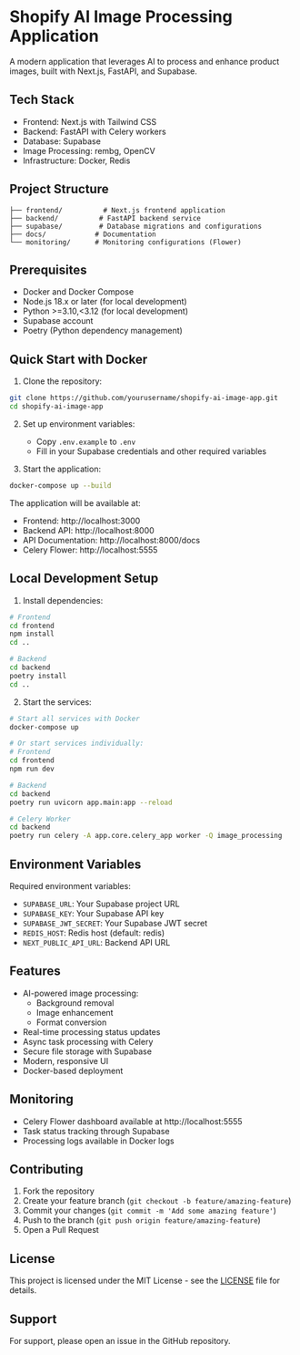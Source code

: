 # Shopify AI Image Processing Application

A modern application that leverages AI to process and enhance product images, built with Next.js, FastAPI, and Supabase.

## Tech Stack

- Frontend: Next.js with Tailwind CSS
- Backend: FastAPI with Celery workers
- Database: Supabase
- Image Processing: rembg, OpenCV
- Infrastructure: Docker, Redis

## Project Structure

```
├── frontend/          # Next.js frontend application
├── backend/          # FastAPI backend service
├── supabase/         # Database migrations and configurations
├── docs/            # Documentation
└── monitoring/      # Monitoring configurations (Flower)
```

## Prerequisites

- Docker and Docker Compose
- Node.js 18.x or later (for local development)
- Python >=3.10,<3.12 (for local development)
- Supabase account
- Poetry (Python dependency management)

## Quick Start with Docker

1. Clone the repository:
```bash
git clone https://github.com/yourusername/shopify-ai-image-app.git
cd shopify-ai-image-app
```

2. Set up environment variables:
   - Copy `.env.example` to `.env`
   - Fill in your Supabase credentials and other required variables

3. Start the application:
```bash
docker-compose up --build
```

The application will be available at:
- Frontend: http://localhost:3000
- Backend API: http://localhost:8000
- API Documentation: http://localhost:8000/docs
- Celery Flower: http://localhost:5555

## Local Development Setup

1. Install dependencies:
```bash
# Frontend
cd frontend
npm install
cd ..

# Backend
cd backend
poetry install
cd ..
```

2. Start the services:
```bash
# Start all services with Docker
docker-compose up

# Or start services individually:
# Frontend
cd frontend
npm run dev

# Backend
cd backend
poetry run uvicorn app.main:app --reload

# Celery Worker
cd backend
poetry run celery -A app.core.celery_app worker -Q image_processing
```

## Environment Variables

Required environment variables:
- `SUPABASE_URL`: Your Supabase project URL
- `SUPABASE_KEY`: Your Supabase API key
- `SUPABASE_JWT_SECRET`: Your Supabase JWT secret
- `REDIS_HOST`: Redis host (default: redis)
- `NEXT_PUBLIC_API_URL`: Backend API URL

## Features

- AI-powered image processing:
  - Background removal
  - Image enhancement
  - Format conversion
- Real-time processing status updates
- Async task processing with Celery
- Secure file storage with Supabase
- Modern, responsive UI
- Docker-based deployment

## Monitoring

- Celery Flower dashboard available at http://localhost:5555
- Task status tracking through Supabase
- Processing logs available in Docker logs

## Contributing

1. Fork the repository
2. Create your feature branch (`git checkout -b feature/amazing-feature`)
3. Commit your changes (`git commit -m 'Add some amazing feature'`)
4. Push to the branch (`git push origin feature/amazing-feature`)
5. Open a Pull Request

## License

This project is licensed under the MIT License - see the [LICENSE](LICENSE) file for details.

## Support

For support, please open an issue in the GitHub repository.

